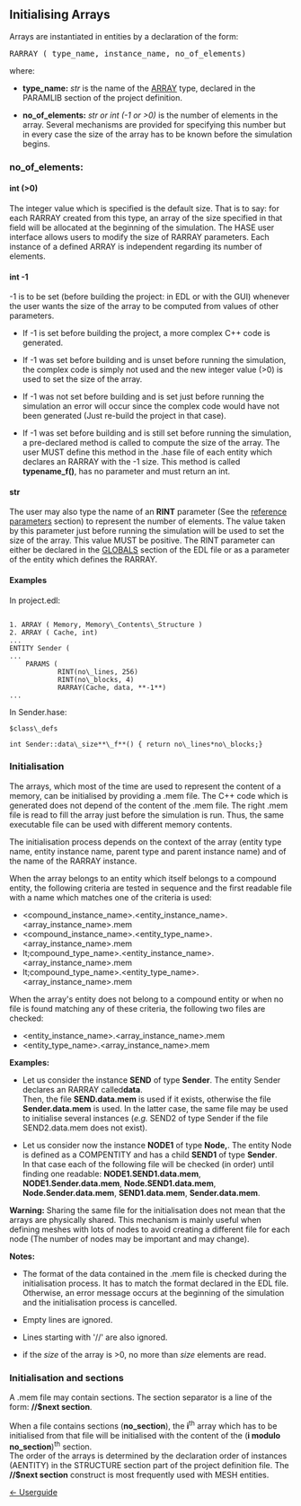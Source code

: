 ## Initialising Arrays

Arrays are instantiated in entities by a declaration of the form:

<tt>RARRAY ( type\_name, instance\_name, no\_of\_elements)</tt>

where:

- **type\_name:** *str* is the name of the [ARRAY](<parameters.md#rarray>) type, declared in the PARAMLIB section of the project definition.

- **no\_of\_elements:** *str or int (-1 or >0)* is the number of elements in the array. Several mechanisms are provided for specifying this number but in every case the size of the array has to be known before the simulation begins.

### no\_of\_elements:

#### int (>0) 

The integer value which is specified is the default size. That is to say: for each RARRAY created from this type, an array of the size specified in that field will be allocated at the beginning of the simulation.  The HASE user interface allows users to modify the size of RARRAY parameters. Each instance of a defined ARRAY is independent regarding its number of elements.

#### int -1

-1 is to be set (before building the project: in EDL or with the GUI) whenever the user wants the size of the array to be computed from values of other parameters.

- If -1 is set before building the project, a more complex C++ code is generated.

- If -1 was set before building and is unset before running the simulation, the complex code is simply not used and the new integer
value (>0) is used to set the size of the array.

- If -1 was not set before building and is set just before running the simulation an error will occur since the complex code would have not been generated (Just re-build the project in that case).

- If -1 was set before building and is still set before running the simulation, a pre-declared method is called to compute the size of the array. The user MUST define this method in the .hase file of each entity which declares an RARRAY with the -1 size. This method is called **typename\_f()**, has no parameter and must return an int.

#### str

The user may also type the name of an **RINT** parameter (See the [reference parameters](<parameters.md>) section) to represent the number of elements.  The value taken by this parameter just before running the simulation will be used to set the size of the array.  This value MUST be positive. The RINT parameter can either be declared in the [GLOBALS](<globals.md>) section of the EDL file or as a parameter of the entity which defines the RARRAY.

#### Examples

In project.edl:

```

1. ARRAY ( Memory, Memory\_Contents\_Structure )
2. ARRAY ( Cache, int)
...
ENTITY Sender (
...
	PARAMS (
			RINT(no\_lines, 256)
 			RINT(no\_blocks, 4)
			RARRAY(Cache, data, **-1**)
...
```

In Sender.hase:

```
$class\_defs

int Sender::data\_size**\_f**() { return no\_lines*no\_blocks;}
```

<h3>Initialisation</h3>

The arrays, which most of the time are used to represent the content of a memory, can be initialised by providing a .mem file. The C++ code which is generated does not depend of the content of the .mem file. The right .mem file is read to fill the array just before the simulation is run. Thus, the same executable file can be used with different memory contents.

The initialisation process depends on the context of the array (entity type name, entity instance name, parent type and parent instance name) and of the name of the RARRAY instance.

When the array belongs to an entity which itself belongs to a compound entity, the following criteria are tested in sequence and the first readable file with a name which matches one of the criteria is used:

- &lt;compound\_instance\_name&gt;.<entity\_instance\_name&gt;.&lt;array\_instance\_name&gt;.mem
- &lt;compound\_instance\_name&gt;.&lt;entity\_type\_name&gt;.&lt;array\_instance\_name&gt;.mem
- lt;compound\_type\_name&gt;.&lt;entity\_instance\_name&gt;.&lt;array\_instance\_name&gt;.mem
- lt;compound\_type\_name&gt;.&lt;entity\_type\_name&gt;.&lt;array\_instance\_name&gt;.mem

When the array's entity does not belong to a compound entity or when no file is found matching any of these criteria, the following two files are checked:

- &lt;entity\_instance\_name&gt;.&lt;array\_instance\_name&gt;.mem
- &lt;entity\_type\_name&gt;.&lt;array\_instance\_name&gt;.mem

**Examples:**



- Let us consider the instance **SEND** of type **Sender**. The entity Sender declares an RARRAY called**data**.  
Then, the file **SEND.data.mem** is used if it exists, otherwise the file **Sender.data.mem** is used. In the latter case, the same file may be used to initialise several instances (*e.g.* SEND2 of type Sender if the file SEND2.data.mem does not exist).

- Let us consider now the instance **NODE1** of type **Node,**.  The entity Node is defined as a COMPENTITY and has a child **SEND1** of type **Sender**.  
In that case each of the following file will be checked (in order) until finding one readable: **NODE1.SEND1.data.mem**, **NODE1.Sender.data.mem**, **Node.SEND1.data.mem**, **Node.Sender.data.mem**, **SEND1.data.mem**, **Sender.data.mem**.  

**Warning:** Sharing the same file for the initialisation does not mean that the arrays are physically shared. This mechanism is mainly useful when defining meshes with lots of nodes to avoid creating a different file for each node (The number of nodes may be important and may change).

**Notes:**

- The format of the data contained in the .mem file is checked during the initialisation process. It has to match the format declared in the EDL file. Otherwise, an error message occurs at the beginning of the simulation and the initialisation process is cancelled.

- Empty lines are ignored. 

- Lines starting with '//' are also ignored.

- if the *size* of the array is >0, no more than *size* elements are read.

### Initialisation and sections

A .mem file may contain sections.  The section separator is a line of the form: **//$next section**.

When a file contains sections (**no\_section**), the
**i**<sup>th</sup> array which has to be initialised from that file will be initialised with the content of the (**i modulo no\_section**)<sup>th</sup> section.<BR> The order of the arrays is determined by the declaration order of instances (AENTITY) in the STRUCTURE section part of the project definition file. The **//$next section** construct is most frequently used with MESH entities.

[<- Userguide](<Userguide.md>)
